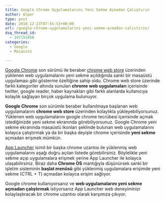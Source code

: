 ```yaml
---
title: Google Chrome Uygulamalarını Yeni Sekme Açmadan Çalıştırın
author: Alper
type: post
date: 2010-12-23T07:55:53+00:00
url: /google-chrome-uygulamalarini-yeni-sekme-acmadan-calistirin/
dsq_thread_id:
  - 197151450
categories:
  - Google
  - Masaüstü

---
```

<a href="https://www.google.com/chrome" target="_blank">Google Chrome</a> son sürümü ile beraber <a href="https://chrome.google.com/webstore/" target="_blank">chrome web store</a> üzerinden yüklenen web uygulamalarını yeni sekme açıldığında sanki bir masaüstü uygulaması gibi gösterme özelliğine sahip oldu. Chrome web store üzerinde farklı kategoriler altında sunulan **chrome web uygulamaları** içerisinde twitter, google reader, haber kaynakları gibi farklı alanlarda kullanıcıya kolaylık sağlayan birçok uygulama bulunuyor.

**Google Chrome** son sürümle beraber kullanılmaya başlanan web uygulamalarını **chrome web store** üzerinden kolaylıkla yükleyebiliyorsunuz. Yüklenen web uygulamalarını google chrome tecrübesi içerisinde açmak istediğinizde yeni sekme ekranında görebiliyorsunuz. Google Chrome yeni sekme ekranında masaüstü ikonları şeklinde bulunan web uygulamalarını kolayca çalıştırmak ya da bir başka deyişle chrome içerisinde **yeni sekme** açmadan erişmek mümkün.

<a href="https://chrome.google.com/webstore/detail/odmpalfplhaahlgnkkonchfhpegdcgjm" target="_blank" class="broken_link">App Launcher</a> isimli bir başka chrome uzantısı ile yüklenmiş web uygulamalarını aşağı doğru açılan listede görebilirsiniz. Böylelikle yeni sekme açıp uygulamalara erişmek yerine App Launcher ile kolayca ulaşabilirsiniz. Biraz daha **Chrome OS** mantığıyla düşünürsek sanki bir işletim sisteminin **başlat menüsü** gibi yüklenmiş uygulamalara erişimde yeni sekme (CTRL + T) açmadan kolayca erişim sağlıyor.

Google chrome kullanıyorsanız ve **web uygulamalarını yeni sekme açmadan çalıştırmak** istiyorsanız App Launcher web deneyiminizi kolaylaştıracak bir chrome uzantısı olarak karşımıza çıkıyor.